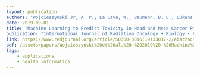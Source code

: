 ```yaml
---
layout: publication
authors: "Wojcieszynski Jr, A. P., La Cava, W., Baumann, B. C., Lukens, J. N., Fotouhi Ghiam, A., Urbanowicz, R. J., … Metz, J. M. "
date: 2019-09-01
title: "Machine Learning to Predict Toxicity in Head and Neck Cancer Patients Treated with Definitive Chemoradiation"
publication: "International Journal of Radiation Oncology • Biology • Physics"
link: https://www.redjournal.org/article/S0360-3016(19)33017-2/abstract
pdf: /assets/papers/Wojcieszynski%20et%20al.%20-%202019%20-%20Machine%20Learning%20to%20Predict%20Toxicity%20in%20Head%20and%20N.pdf
tags:
    - applications
    - health informatics
---
```

